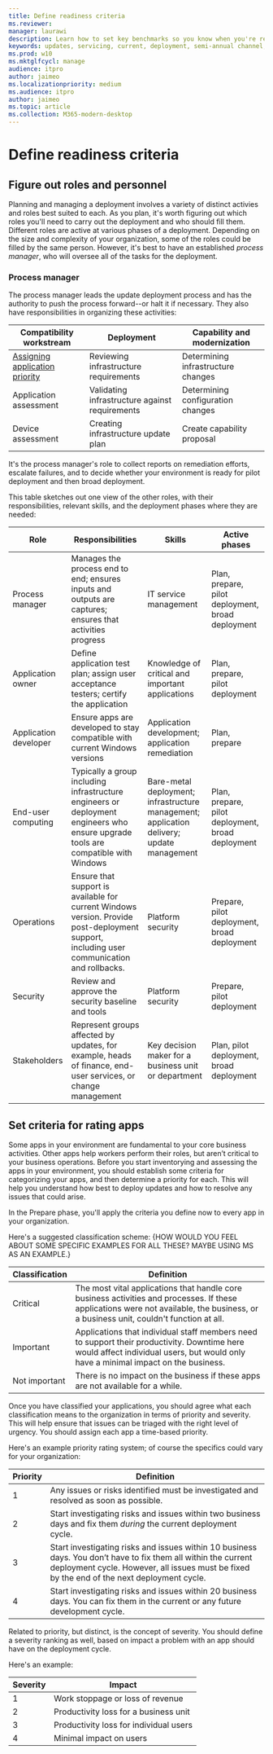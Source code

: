 ```yaml
---
title: Define readiness criteria
ms.reviewer: 
manager: laurawi
description: Learn how to set key benchmarks so you know when you're ready to deploy the next wave of updates
keywords: updates, servicing, current, deployment, semi-annual channel, feature, quality, rings, insider, tools
ms.prod: w10
ms.mktglfcycl: manage
audience: itpro
author: jaimeo
ms.localizationpriority: medium
ms.audience: itpro
author: jaimeo
ms.topic: article
ms.collection: M365-modern-desktop
---
```


# Define readiness criteria

## Figure out roles and personnel

Planning and managing a deployment involves a variety of distinct activies and roles best suited to each. As you plan, it's worth figuring out which roles you'll need to carry out the deployment and who should fill them. Different roles are active at various phases of a deployment. Depending on the size and complexity of your organization, some of the roles could be filled by the same person. However, it's best to have an established *process manager*, who will oversee all of the tasks for the deployment.

### Process manager

The process manager leads the update deployment process and has the authority to push the process forward--or halt it if necessary. They also have responsibilities in organizing these activities:


|Compatibility workstream  |Deployment  |Capability and modernization  |
|---------|---------|---------|
|[Assigning application priority](#set-criteria-for-rating-apps)     |  Reviewing infrastructure requirements       | Determining infrastructure changes        |
|Application assessment     | Validating infrastructure against requirements        | Determining configuration changes        |
|Device assessment     |  Creating infrastructure update plan       | Create capability proposal        |

It's the process manager's role to collect reports on remediation efforts, escalate failures, and to decide whether your environment is ready for pilot deployment and then broad deployment.


This table sketches out one view of the other roles, with their responsibilities, relevant skills, and the deployment phases where they are needed:


|Role  |Responsibilities  |Skills  |Active phases  |
|---------|---------|---------|---------|
|Process manager     | Manages the process end to end; ensures inputs and outputs are captures; ensures that activities progress        | IT service management        | Plan, prepare, pilot deployment, broad deployment        |
|Application owner     | Define application test plan; assign user acceptance testers; certify the application         | Knowledge of critical and important applications        | Plan, prepare, pilot deployment        |
|Application developer     | Ensure apps are developed to stay compatible with current Windows versions        | Application development; application remediation        | Plan, prepare        |
|End-user computing     | Typically a group including infrastructure engineers or deployment engineers who ensure upgrade tools are compatible with Windows        | Bare-metal deployment; infrastructure management; application delivery; update management        | Plan, prepare, pilot deployment, broad deployment        |
|Operations     | Ensure that support is available for current Windows version. Provide post-deployment support, including user communication and rollbacks.        | Platform security        | Prepare, pilot deployment, broad deployment        |
|Security     | Review and approve the security baseline and tools        | Platform security        | Prepare, pilot deployment        |
|Stakeholders     | Represent groups affected by updates, for example, heads of finance, end-user services, or change management        | Key decision maker for a business unit or department        | Plan, pilot deployment, broad deployment        |






## Set criteria for rating apps

Some apps in your environment are fundamental to your core business activities. Other apps help workers perform their roles, but aren’t critical to your business operations. Before you start inventorying and assessing the apps in your environment, you should establish some criteria for categorizing your apps, and then determine a priority for each. This will help you understand how best to deploy updates and how to resolve any issues that could arise.

In the Prepare phase, you'll apply the criteria you define now to every app in your organization.

Here's a suggested classification scheme: {HOW WOULD YOU FEEL ABOUT SOME SPECIFIC EXAMPLES FOR ALL THESE? MAYBE USING MS AS AN EXAMPLE.}


|Classification  |Definition|
|---------|---------|
|Critical     | The most vital applications that handle core business activities and processes. If these applications were not available, the business, or a business unit, couldn't function at all. |
|Important     | Applications that individual staff members need to support their productivity. Downtime here would affect individual users, but would only have a minimal impact on the business.       |
|Not important   | There is no impact on the business if these apps are not available for a while.        |

Once you have classified your applications, you should agree what each classification means to the organization in terms of priority and severity. This will help ensure that issues can be triaged with the right level of urgency. You should assign each app a time-based priority.

Here's an example priority rating system; of course the specifics could vary for your organization:


|Priority  |Definition  |
|---------|---------|
|1        | Any issues or risks identified must be investigated and resolved as soon as possible.        |
|2     | Start investigating risks and issues within two business days and fix them *during* the current deployment cycle.    |
|3     | Start investigating risks and issues within 10 business days. You don’t have to fix them all within the current deployment cycle. However, all issues must be fixed by the end of the next deployment cycle.        |
|4     | Start investigating risks and issues within 20 business days. You can fix them in the current or any future development cycle.        |

Related to priority, but distinct, is the concept of severity. You should define a severity ranking as well, based on impact a problem with an app should have on the deployment cycle.

Here's an example:


|Severity  |Impact  |
|---------|---------|
|1     | Work stoppage or loss of revenue        |
|2     | Productivity loss for a business unit        |
|3     | Productivity loss for individual users         |
|4     | Minimal impact on users        |

